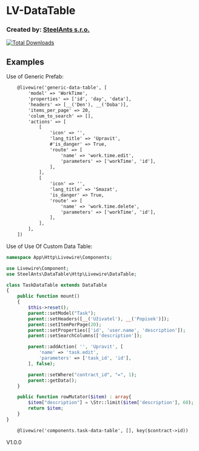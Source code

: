 # LV-DataTable
### Created by: [SteelAnts s.r.o.](https://www.steelants.cz/)

[![Total Downloads](https://img.shields.io/packagist/dt/steelants/datatable.svg?style=flat-square)](https://packagist.org/packages/steelants/datatable)

## Examples
Use of Generic Prefab:
```html
    @livewire('generic-data-table', [
        'model' => 'WorkTime',
        'properties' => ['id', 'day', 'data'],
        'headers' => [__('Den'), __('Doba')],
        'items_per_page' => 20,
        'colum_to_search' => [],
        'actions' => [
            [
                'icon' => '',
                'lang_title' => 'Upravit',
                #'is_danger' => True,
                'route' => [
                    'name' => 'work.time.edit',
                    'parameters' => ['workTime', 'id'],
                ],
            ],
            [
                'icon' => '',
                'lang_title' => 'Smazat',
                'is_danger' => True,
                'route' => [
                    'name' => 'work.time.delete',
                    'parameters' => ['workTime', 'id'],
                ],
            ],
        ],
    ])
```

Use of Use Of Custom Data Table:
```php
namespace App\Http\Livewire\Components;

use Livewire\Component;
use SteelAnts\DataTable\Http\Livewire\DataTable;

class TaskDataTable extends DataTable
{
    public function mount()
    {
        $this->reset();
        parent::setModel("Task");
        parent::setHeaders([__('Uživatel'), __('Popisek')]);
        parent::setItemPerPage(20);
        parent::setProperties(['id', 'user.name', 'description']);
        parent::setSearchColumns(['description']);

        parent::addAction( '', 'Upravit', [
            'name' => 'task.edit',
            'parameters' => ['task_id', 'id'],
        ], false);

        parent::setWhere("contract_id", "=", 1);
        parent::getData();
    }

    public function rowMutator($item) : array{
        $item["description"] = \Str::limit($item['description'], 60);
        return $item;
    }
}
```
```html
    @livewire('components.task-data-table', [], key($contract->id))
```


V1.0.0
